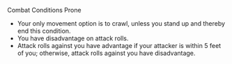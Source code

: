 Combat
Conditions
Prone
        <ul>
          <li>Your only movement option is to crawl, unless you stand up and thereby end this condition.</li>
          <li>You have disadvantage on attack rolls.</li>
          <li>
            Attack rolls against you have advantage if your attacker is within 5 feet of you; otherwise, attack rolls against you have disadvantage.
          </li>
        </ul>
